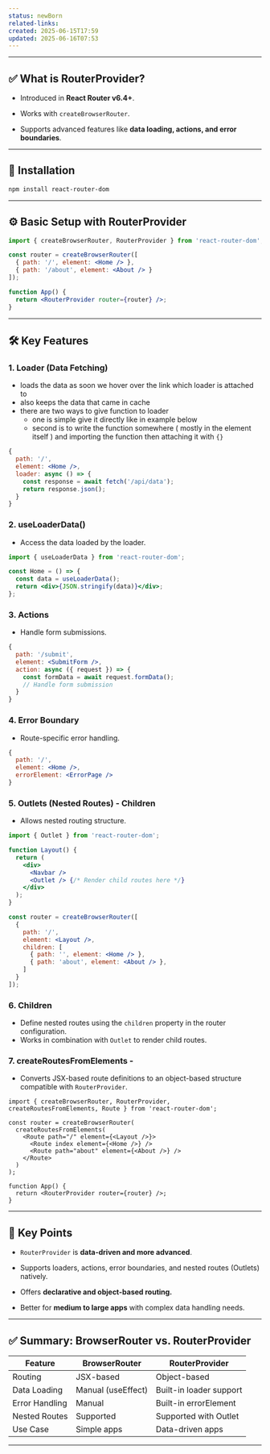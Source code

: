 ```yaml
---
status: newBorn
related-links: 
created: 2025-06-15T17:59
updated: 2025-06-16T07:53
---
```

---

## ✅ What is RouterProvider?

- Introduced in **React Router v6.4+**.
    
- Works with `createBrowserRouter`.
    
- Supports advanced features like **data loading, actions, and error boundaries**.
    

---

## 🚀 Installation

```bash
npm install react-router-dom
```

---

## ⚙️ Basic Setup with RouterProvider

```jsx
import { createBrowserRouter, RouterProvider } from 'react-router-dom';

const router = createBrowserRouter([
  { path: '/', element: <Home /> },
  { path: '/about', element: <About /> }
]);

function App() {
  return <RouterProvider router={router} />;
}
```

---

## 🛠️ Key Features

### 1. **Loader** (Data Fetching)

- loads the data as soon we hover over the link which loader is attached to
- also keeps the data that came in cache
- there are two ways to give function to loader
	- one is simple give it directly like in example below
	- second is to write the function somewhere ( mostly in the element itself ) and importing the function then attaching it with `{}` 

```jsx
{
  path: '/',
  element: <Home />,
  loader: async () => {
    const response = await fetch('/api/data');
    return response.json();
  }
}
```

### 2. **useLoaderData()**

- Access the data loaded by the loader.
    

```jsx
import { useLoaderData } from 'react-router-dom';

const Home = () => {
  const data = useLoaderData();
  return <div>{JSON.stringify(data)}</div>;
};
```

### 3. **Actions**

- Handle form submissions.
    

```jsx
{
  path: '/submit',
  element: <SubmitForm />,
  action: async ({ request }) => {
    const formData = await request.formData();
    // Handle form submission
  }
}
```

### 4. **Error Boundary**

- Route-specific error handling.
    

```jsx
{
  path: '/',
  element: <Home />,
  errorElement: <ErrorPage />
}
```

### 5. **Outlets (Nested Routes)** - Children

- Allows nested routing structure.
    

```jsx
import { Outlet } from 'react-router-dom';

function Layout() {
  return (
    <div>
      <Navbar />
      <Outlet /> {/* Render child routes here */}
    </div>
  );
}

const router = createBrowserRouter([
  {
    path: '/',
    element: <Layout />,
    children: [
      { path: '', element: <Home /> },
      { path: 'about', element: <About /> },
    ]
  }
]);
```

### 6. **Children**

- Define nested routes using the `children` property in the router configuration.
- Works in combination with `Outlet` to render child routes.

### 7. **createRoutesFromElements** - 

- Converts JSX-based route definitions to an object-based structure compatible with `RouterProvider`.
    

```
import { createBrowserRouter, RouterProvider, createRoutesFromElements, Route } from 'react-router-dom';

const router = createBrowserRouter(
  createRoutesFromElements(
    <Route path="/" element={<Layout />}>
      <Route index element={<Home />} />
      <Route path="about" element={<About />} />
    </Route>
  )
);

function App() {
  return <RouterProvider router={router} />;
}
```

---

## 📌 Key Points

- `RouterProvider` is **data-driven and more advanced**.
    
- Supports loaders, actions, error boundaries, and nested routes (Outlets) natively.
    
- Offers **declarative and object-based routing.**
    
- Better for **medium to large apps** with complex data handling needs.
    

---

## ✅ Summary: BrowserRouter vs. RouterProvider

|Feature|BrowserRouter|RouterProvider|
|---|---|---|
|Routing|JSX-based|Object-based|
|Data Loading|Manual (useEffect)|Built-in loader support|
|Error Handling|Manual|Built-in errorElement|
|Nested Routes|Supported|Supported with Outlet|
|Use Case|Simple apps|Data-driven apps|

---


